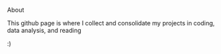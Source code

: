 About

This github page is where I collect and consolidate my projects in coding, data analysis, and reading

:)
